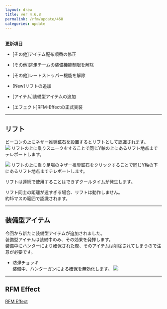 ```yaml
---
layout: draw
title: ver 4.6.8
permalink: /rfm/update/468
categories: update
---
```



<br>
<strong>更新項目</strong><br>

+ [その他]アイテム配布順番の修正

+ [その他]逃走チームの装備機能制限を解除

+ [その他]レートストッパー機能を解除

+ [New]リフトの追加

+ [アイテム]装備型アイテムの追加

+ [エフェクト]RFM-Effectの正式実装

---------------------  
## リフト
  
ビーコンの上にネザー推奨鉱石を設置するとリフトとして認識されます。  
<a><img src="http://web.njj12.net/public/images/lift1.png"></a>
リフトの上に乗りスニークをすることで同じY軸の上にあるリフト地点までテレポートします。

<a><img src="http://web.njj12.net/public/images/lift2.png"></a>
リフトの上に乗り足場のネザー推奨鉱石をクリックすることで同じY軸の下にあるリフト地点までテレポートします。

リフトは連続で使用することはできずクールタイムが発生します。

リフト同士の距離が遠すぎる場合、リフトは動作しません。  
約15マスの範囲で認識されます。

----------------------
## 装備型アイテム

今回から新たに装備型アイテムが追加されました。  
装備型アイテムは装備中のみ、その効果を発揮します。  
装備中にハンターにより確保された際、そのアイテムは削除されてしまうので注意が必要です。  

+ 防弾チョッキ  
装備中、ハンターガンによる確保を無効化します。
<a><img src="http://web.njj12.net/public/images/boudan.png"></a>
  
  
----------------------
## RFM Effect

 
[RFM Effect ](http://web.njj12.net/rfm/effect)<br>

